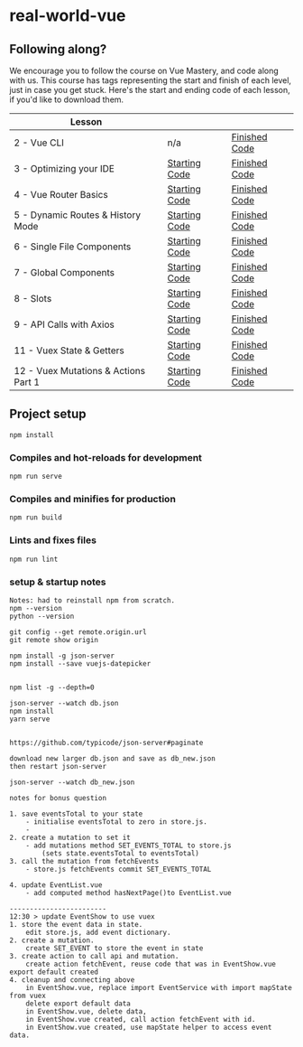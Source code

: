 # real-world-vue

## Following along?

We encourage you to follow the course on Vue Mastery, and code along with us. This course has tags representing the start and finish of each level, just in case you get stuck. Here's the start and ending code of each lesson, if you'd like to download them.

| Lesson                               |                                                                                                              |                                                                                                               |
| ------------------------------------ | ------------------------------------------------------------------------------------------------------------ | ------------------------------------------------------------------------------------------------------------- |
| 2 - Vue CLI                          | n/a                                                                                                          | [Finished Code](https://github.com/Code-Pop/real-world-vue/releases/tag/lesson2-cli-finish)                   |
| 3 - Optimizing your IDE              | [Starting Code](https://github.com/Code-Pop/real-world-vue/releases/tag/lesson3-editor-start)                | [Finished Code](https://github.com/Code-Pop/real-world-vue/releases/tag/lesson3-editor-finish)                |
| 4 - Vue Router Basics                | [Starting Code](https://github.com/Code-Pop/real-world-vue/releases/tag/lesson4-routing-start)               | [Finished Code](https://github.com/Code-Pop/real-world-vue/releases/tag/lesson4-routing-finish)               |
| 5 - Dynamic Routes & History Mode    | [Starting Code](https://github.com/Code-Pop/real-world-vue/releases/tag/lesson5-dynamic-routing-start)       | [Finished Code](https://github.com/Code-Pop/real-world-vue/releases/tag/lesson5-dynamic-routing-finish)       |
| 6 - Single File Components           | [Starting Code](https://github.com/Code-Pop/real-world-vue/releases/tag/lesson6-sfc-start)                   | [Finished Code](https://github.com/Code-Pop/real-world-vue/releases/tag/lesson6-sfc-finish)                   |
| 7 - Global Components                | [Starting Code](https://github.com/Code-Pop/real-world-vue/releases/tag/lesson7-global-start)                | [Finished Code](https://github.com/Code-Pop/real-world-vue/releases/tag/lesson7-global-finish)                |
| 8 - Slots                            | [Starting Code](https://github.com/Code-Pop/real-world-vue/releases/tag/lesson8-slots-start)                 | [Finished Code](https://github.com/Code-Pop/real-world-vue/releases/tag/lesson8-slots-finish)                 |
| 9 - API Calls with Axios             | [Starting Code](https://github.com/Code-Pop/real-world-vue/releases/tag/lesson9-axios-start)                 | [Finished Code](https://github.com/Code-Pop/real-world-vue/releases/tag/lesson9-axios-finish)                 |
| 11 - Vuex State & Getters            | [Starting Code](https://github.com/Code-Pop/real-world-vue/releases/tag/lesson11-vuex-start)                 | [Finished Code](https://github.com/Code-Pop/real-world-vue/releases/tag/lesson11-vuex-finish)                 |
| 12 - Vuex Mutations & Actions Part 1 | [Starting Code](https://github.com/Code-Pop/real-world-vue/releases/tag/lesson12-mutations%26actions1-start) | [Finished Code](https://github.com/Code-Pop/real-world-vue/releases/tag/lesson12-mutations%26actions1-finish) |

## Project setup

```
npm install
```

### Compiles and hot-reloads for development

```
npm run serve
```

### Compiles and minifies for production

```
npm run build
```

### Lints and fixes files

```
npm run lint
```

### setup & startup notes

```
Notes: had to reinstall npm from scratch.
npm --version
python --version

git config --get remote.origin.url
git remote show origin

npm install -g json-server
npm install --save vuejs-datepicker


npm list -g --depth=0

json-server --watch db.json
npm install
yarn serve


https://github.com/typicode/json-server#paginate

download new larger db.json and save as db_new.json
then restart json-server

json-server --watch db_new.json

notes for bonus question

1. save eventsTotal to your state
    - initialise eventsTotal to zero in store.js.
    -
2. create a mutation to set it
    - add mutations method SET_EVENTS_TOTAL to store.js
        (sets state.eventsTotal to eventsTotal)
3. call the mutation from fetchEvents
    - store.js fetchEvents commit SET_EVENTS_TOTAL

4. update EventList.vue
    - add computed method hasNextPage()to EventList.vue

------------------------
12:30 > update EventShow to use vuex
1. store the event data in state.
    edit store.js, add event dictionary.
2. create a mutation.
    create SET_EVENT to store the event in state
3. create action to call api and mutation.
    create action fetchEvent, reuse code that was in EventShow.vue export default created
4. cleanup and connecting above
    in EventShow.vue, replace import EventService with import mapState from vuex
    delete export default data
    in EventShow.vue, delete data,
    in EventShow.vue created, call action fetchEvent with id.
    in EventShow.vue created, use mapState helper to access event data.


```

